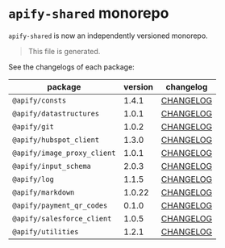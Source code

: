 # `apify-shared` monorepo

`apify-shared` is now an independently versioned monorepo.

> This file is generated.

See the changelogs of each package:

package | version | changelog
--------|---------|----------
`@apify/consts` | 1.4.1 | [CHANGELOG](./packages/consts/CHANGELOG.md)
`@apify/datastructures` | 1.0.1 | [CHANGELOG](./packages/datastructures/CHANGELOG.md)
`@apify/git` | 1.0.2 | [CHANGELOG](./packages/git/CHANGELOG.md)
`@apify/hubspot_client` | 1.3.0 | [CHANGELOG](./packages/hubspot_client/CHANGELOG.md)
`@apify/image_proxy_client` | 1.0.1 | [CHANGELOG](./packages/image_proxy_client/CHANGELOG.md)
`@apify/input_schema` | 2.0.3 | [CHANGELOG](./packages/input_schema/CHANGELOG.md)
`@apify/log` | 1.1.5 | [CHANGELOG](./packages/log/CHANGELOG.md)
`@apify/markdown` | 1.0.22 | [CHANGELOG](./packages/markdown/CHANGELOG.md)
`@apify/payment_qr_codes` | 0.1.0 | [CHANGELOG](./packages/payment_qr_codes/CHANGELOG.md)
`@apify/salesforce_client` | 1.0.5 | [CHANGELOG](./packages/salesforce_client/CHANGELOG.md)
`@apify/utilities` | 1.2.1 | [CHANGELOG](./packages/utilities/CHANGELOG.md)
